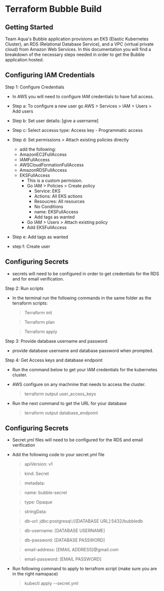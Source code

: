 # Terraform Bubble Build

## Getting Started

Team Aqua's Bubble application provisions an EKS (Elastic Kubernetes Cluster), an RDS (Relational Database Service), and a VPC (virtual private cloud) from Amazon Web Services. In this documentation you will find a breakdown of the necessary steps needed in order to get the Bubble application hosted.

## Configuring IAM Credentials

Step 1: Configure Credentials
 * In AWS you will need to configure IAM credentials to have full access. 
  * Step a: To configure a new user go AWS > Services > IAM > Users > Add users
   *  Step b: Set user details: [give a username]
   *  Step c: Select accesss type: Access key - Programmatic access
   *  Step d: Set permissions > Attach existing policies directly
       *  add the following:
         * AmazonEC2FullAccess
         * IAMFullAccess
         * AWSCloudFormationFullAccess
         * AmazonRDSFullAccess
         * EKSFullAccess 
       	   * This is a custom permision. 
       	   * Go IAM > Policies > Create policy
       	     * Service: EKS  
       	     * Actions: All EKS actions
       	     * Resoucres: All resources
       	     * No Conditions
       	     * name: EKSFullAccess
       	     * Add tags as wanted
       	   * Go IAM > Users > Attach existing policy
       	   * Add EKSFullAccess
       	   
   * Step e: Add tags as wanted
   * step f: Create user
 
## Configuring Secrets
* secrets will need to be configured in order to get credentials for the RDS and for email verification.
  
  
Step 2: Run scripts
  * In the terminal run the following commands in the same folder as the terraform scripts:
    > Terraform init
    
    > Terraform plan
    
    > Terraform apply
    
    
Step 3: Provide database username and password
  * provide database username and database password when prompted.
  
  
Step 4: Get Access keys and database endpoint
  * Run the command below to get your IAM credentials for the kubernetes cluster.
  * AWS configure on any machnine that needs to access the cluster.
    > terraform output user_access_keys
   
  * Run the next command to get the URL for your database
    > terraform output database_endpoint
  
  
## Configuring Secrets

* Secret.yml files will need to be configured for the RDS and email verification
* Add the following code to your secret.yml file

  > apiVersion: v1

  > kind: Secret

  > metadata:

    > name: bubble-secret
  
  > type: Opaque

  > stringData:

    > db-url: jdbc:postgresql://[DATABASE URL]:5432/bubbledb
  
    > db-username: [DATABASE USERNAME]
  
    > db-password: [DATABASE PASSWORD]
  
    > email-address: [EMAIL ADDRESS]@gmail.com
  
    > email-password: [EMAIL PASSWORD]
 
 
* Run following command to apply to terrafrom script (make sure you are in the right namspace)
 
   > kubectl apply --secret.yml
  




